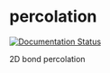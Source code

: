 # percolation

[![Documentation Status](https://readthedocs.org/projects/percolation/badge/?version=latest)](https://percolation.readthedocs.io/en/latest/?badge=latest)

2D bond percolation
